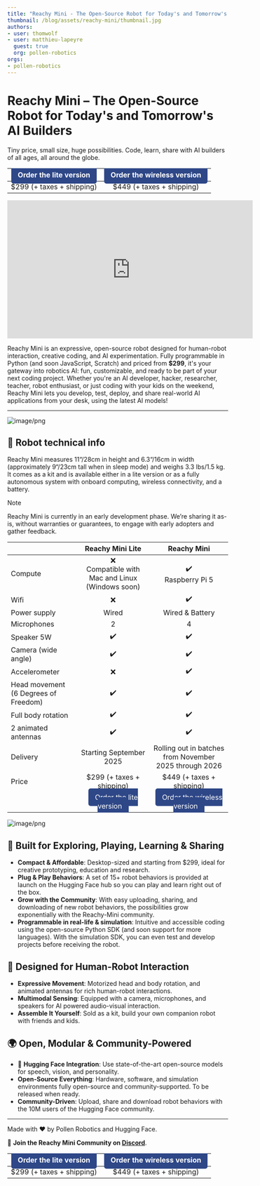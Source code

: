 ```yaml
---
title: "Reachy Mini - The Open-Source Robot for Today's and Tomorrow's AI Builders"
thumbnail: /blog/assets/reachy-mini/thumbnail.jpg
authors:
- user: thomwolf
- user: matthieu-lapeyre
  guest: true
  org: pollen-robotics
orgs:
- pollen-robotics
---
```

# Reachy Mini – The Open-Source Robot for Today's and Tomorrow's AI Builders

Tiny price, small size, huge possibilities. Code, learn, share with AI builders of all ages, all around the globe.


| <center><a href="https://buy.stripe.com/6oUfZj78P1a5e6b0FS73G02" target="_blank" style="padding:10px 15px; background-color:#2E4787; color:white; text-decoration:none; border-radius:5px;">Order the lite version</a></center> | <center><a href="https://buy.stripe.com/9B65kFfFlaKFbY34W873G03" target="_blank" style="padding:10px 15px; background-color:#2E4787; color:white; text-decoration:none; border-radius:5px;">Order the wireless version</a></center> |
| :--: | :--: |
| $299 (+ taxes + shipping) | $449 (+ taxes + shipping) |

<iframe width="560" height="315" src="https://www.youtube.com/embed/JvdBJZ-qR18?si=JSYn_sSwdVKQnCRO" title="YouTube video player" frameborder="0" allow="accelerometer; autoplay; clipboard-write; encrypted-media; gyroscope; picture-in-picture" allowfullscreen></iframe>

Reachy Mini is an expressive, open-source robot designed for human-robot interaction, creative coding, and AI experimentation. Fully programmable in Python (and soon JavaScript, Scratch) and priced from **$299**, it's your gateway into robotics AI: fun, customizable, and ready to be part of your next coding project. Whether you're an AI developer, hacker, researcher, teacher, robot enthusiast, or just coding with your kids on the weekend, Reachy Mini lets you develop, test, deploy, and share real-world AI applications from your desk, using the latest AI models!

---

![image/png](https://cdn-uploads.huggingface.co/production/uploads/671faa3a541a76b548647676/uEa13KsL5wtQREVZ1ixwc.png)

## 🔩 Robot technical info
Reachy Mini measures 11“/28cm in height and 6.3“/16cm in width (approximately 9“/23cm tall when in sleep mode) and weighs 3.3 lbs/1.5 kg. It comes as a kit and is available either in a lite version or as a fully autonomous system with onboard computing, wireless connectivity, and a battery. 

>[!NOTE]
>Reachy Mini is currently in an early development phase. We’re sharing it as-is, without warranties or guarantees, to engage with early adopters and gather feedback.

|                      | Reachy Mini Lite                      | Reachy Mini                           |
|----------------------------|---------------------------------------|---------------------------------------|
| Compute                    | <center>❌<br>Compatible with Mac and Linux<br>(Windows soon)</center>                  | <center>✔️<br>Raspberry Pi 5</center>             |
| Wifi                       |    <center>❌ </center>                                | <center>✔️</center>|
| Power supply               | <center>Wired</center> | <center>Wired & Battery</center>                       |
| Microphones                | <center>2</center>                                     | <center>4</center>                                     |
| Speaker 5W                    | <center>✔️</center>                                     | <center>✔️</center>                                     |
| Camera (wide angle)        | <center>✔️</center>                                     | <center>✔️</center>                                     |
| Accelerometer              |       <center> ❌  </center>                            | <center>✔️</center>                                     |
| Head movement<br>(6 Degrees of Freedom)      | <center>✔️</center>                                     | <center>✔️</center>                                     |
| Full body rotation         | <center>✔️</center>                                     | <center>✔️</center>                                     |
| 2 animated antennas        | <center>✔️</center>                                     | <center>✔️</center>                                     |
| Delivery                   | <center>Starting September 2025</center>                      | <center>Rolling out in batches<br>from November 2025 through 2026</center>                |
| Price                      | <center>$299 (+ taxes + shipping)</center>                  | <center>$449 (+ taxes + shipping)</center>                  |
|                            | <center><a href="https://buy.stripe.com/6oUfZj78P1a5e6b0FS73G02" target="_blank" style="padding:10px 15px; background-color:#2E4787; color:white; text-decoration:none; border-radius:5px;">Order the lite version</a></center> | <center><a href="https://buy.stripe.com/9B65kFfFlaKFbY34W873G03" target="_blank" style="padding:10px 15px; background-color:#2E4787; color:white; text-decoration:none; border-radius:5px;">Order the wireless version</a></center> |


![image/png](https://cdn-uploads.huggingface.co/production/uploads/671faa3a541a76b548647676/YldBieuJPvTe6i_545iwu.png)

## 🧠 Built for Exploring, Playing, Learning & Sharing
<ul>
  <li><b>Compact & Affordable</b>: Desktop-sized and starting from $299, ideal for creative prototyping, education and research.</li>
  <li><b>Plug & Play Behaviors</b>: A set of 15+ robot behaviors is provided at launch on the Hugging Face hub so you can play and learn right out of the box.</li>
  <li><b>Grow with the Community</b>: With easy uploading, sharing, and downloading of new robot behaviors, the possibilities grow exponentially with the Reachy-Mini community.</li>
  <li><b>Programmable in real-life & simulation</b>: Intuitive and accessible coding using the open-source Python SDK (and soon support for more languages). With the simulation SDK, you can even test and develop projects before receiving the robot.</li>
</li>
</ul>

## 🤝 Designed for Human-Robot Interaction
<ul>
  <li><b>Expressive Movement</b>: Motorized head and body rotation, and animated antennas for rich human-robot interactions.</li>
  <li><b>Multimodal Sensing</b>: Equipped with a camera, microphones, and speakers for AI powered audio-visual interaction.</li>
  <li><b>Assemble It Yourself</b>: Sold as a kit, build your own companion robot with friends and kids.</li>
</ul>

## 🌍 Open, Modular & Community-Powered
<ul>
  <li>🤗 <b>Hugging Face Integration</b>: Use state-of-the-art open-source models for speech, vision, and personality.</li>
  <li><b>Open-Source Everything</b>: Hardware, software, and simulation environments fully open-source and community-supported. To be released when ready.</li>
  <li><b>Community-Driven</b>: Upload, share and download robot behaviors with the 10M users of the Hugging Face community.</li>
</ul>

----

Made with ❤️ by Pollen Robotics and Hugging Face.

🤗 <b>Join the Reachy Mini Community on <a href="https://discord.gg/HDrGY9eJHt" target="_blank">Discord</a></b>.  

| <center><a href="https://buy.stripe.com/6oUfZj78P1a5e6b0FS73G02" target="_blank" style="padding:10px 15px; background-color:#2E4787; color:white; text-decoration:none; border-radius:5px;">Order the lite version</a></center> | <center><a href="https://buy.stripe.com/9B65kFfFlaKFbY34W873G03" target="_blank" style="padding:10px 15px; background-color:#2E4787; color:white; text-decoration:none; border-radius:5px;">Order the wireless version</a></center> |
| :--: | :--: |
| $299 (+ taxes + shipping) | $449 (+ taxes + shipping) |
